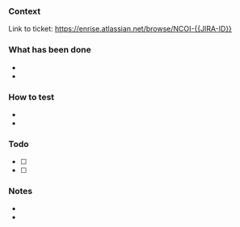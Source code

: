 ### Context
Link to ticket: https://enrise.atlassian.net/browse/NCOI-{{JIRA-ID}}

### What has been done
-
-

### How to test
-
-

### Todo
- [ ]
- [ ]

### Notes
-
-
